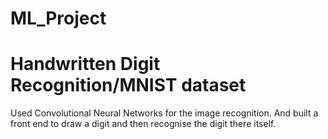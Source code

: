 # ML_Project
# Handwritten Digit Recognition/MNIST dataset
Used Convolutional Neural Networks for the image recognition.
And built a front end to draw a digit and then recognise the digit there itself. 
